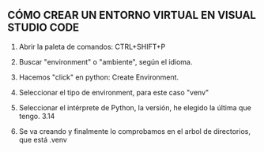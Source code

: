 ## CÓMO CREAR UN ENTORNO VIRTUAL EN VISUAL STUDIO CODE

1. Abrir la paleta de comandos: CTRL+SHIFT+P

2. Buscar "environment" o "ambiente", según el idioma.

3. Hacemos "click" en python: Create Environment.

4. Seleccionar el tipo de environment, para este caso "venv"

5. Seleccionar el intérprete de Python, la versión, he elegido la última que tengo. 3.14

6. Se va creando y finalmente lo comprobamos en el arbol de directorios, que está .venv